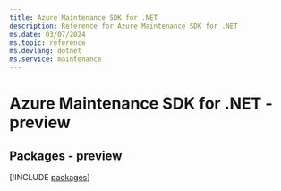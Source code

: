 ```yaml
---
title: Azure Maintenance SDK for .NET
description: Reference for Azure Maintenance SDK for .NET
ms.date: 03/07/2024
ms.topic: reference
ms.devlang: dotnet
ms.service: maintenance
---
```

# Azure Maintenance SDK for .NET - preview
## Packages - preview
[!INCLUDE [packages](maintenance-index.md)]